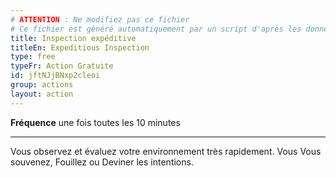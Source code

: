 ```yaml
---
# ATTENTION : Ne modifiez pas ce fichier
# Ce fichier est généré automatiquement par un script d'après les données du module Foundry VTT officiel et de sa traduction
title: Inspection expéditive
titleEn: Expeditious Inspection
type: free
typeFr: Action Gratuite
id: jftNJjBNxp2cleoi
group: actions
layout: action
---
```

<p><strong>Fréquence</strong> une fois toutes les 10 minutes</p><hr><p>Vous observez et évaluez votre environnement très rapidement. Vous <a class="entity-link" draggable="true" data-pack="pf2e.actionspf2e" data-id="KygTSeDvsFoSO6HW">Vous souvenez</a>, <a class="entity-link" draggable="true" data-pack="pf2e.actionspf2e" data-id="BlAOM2X92SI6HMtJ">Fouillez</a> ou <a class="entity-link" draggable="true" data-pack="pf2e.actionspf2e" data-id="1xRFPTFtWtGJ9ELw">Deviner les intentions</a>.</p>
